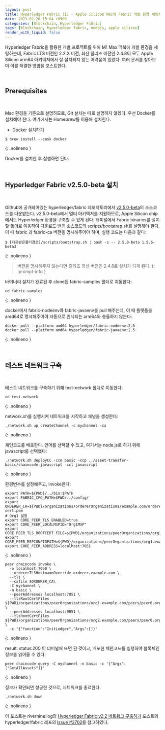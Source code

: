 ```yaml
---
layout: post
title: Hyperledger Fabric (1) - Apple Silicon Mac에 Fabric 개발 환경 세팅하기
date: 2023-02-28 15:04 +0900
categories: [Blockchain, Hyperledger Fabric]
tags: [blockchain, hyperledger fabric, nodejs, apple silicon]
render_with_liquid: false
---
```


Hyperledger Fabric을 활용한 개발 프로젝트를 위해 M1 Max 맥북에 개발 환경을 세팅하는데, Fabric LTS 버전인 2.2.X 버전, 최신 릴리즈 버전인 2.4.8이 모두 Apple Silicon arm64 아키텍쳐에서 잘 설치되지 않는 어려움이 있었다. 여러 문서를 찾아보며 이를 해결한 방법을 포스트한다.

<br>

## Prerequisites

<br>

Mac 환경을 기준으로 설명하므로, Git 설치는 따로 설명하지 않겠다. 우선 Docker를 설치해야 한다. 여기에서는 Homebrew를 이용해 설치한다.

- Docker 설치하기

```terminal
$ brew install --cask docker
```

{: .nolineno }

Docker를 설치한 후 실행하면 된다.

<br>

## Hyperledger Fabric v2.5.0-beta 설치

<br>

Github에 공개되어있는 hyperledger/fabric 레포지토리에서 [v2.5.0-beta](https://github.com/hyperledger/fabric/releases/tag/v2.5.0-beta)의 소스코드를 다운받는다. v2.5.0-beta에서 멀티 아키텍쳐를 지원하므로, Apple Silicon chip 에서도 Hyperledger 환경을 구축할 수 있게 된다. 터미널에서 Fabric binaries를 설치할 폴더로 이동하여 다운로드 받은 소스코드의 scripts/bootstrap.sh를 실행해야 한다. 이 때 fabric 과 fabric-ca 버전을 명시해주어야 하며, 실행 코드는 다음과 같다:

```terminal
$ [다운받은폴더경로]/scripts/bootstrap.sh | bash -s -- 2.5.0-beta 1.5.6-beta3
```

{: .nolineno }

> 버전을 명시해주지 않는다면 릴리즈 최신 버전인 2.4.8로 설치가 되게 된다.
> {: .prompt-info }

바이너리 설치가 완료된 후 clone된 fabric-samples 폴더로 이동한다:

```terminal
cd fabric-samples
```

{: .nolineno }

docker에서 fabric-nodeenv와 fabric-javaenv를 pull 해주는데, 이 때 플랫폼을 amd64로 명시해주어야 자동으로 인식되는 arm64와 충돌하지 않는다:

```terminal
docker pull --platform amd64 hyperledger/fabric-nodeenv:2.5
docker pull --platform amd64 hyperledger/fabric-javaenv:2.5
```

{: .nolineno }

<br>

## 테스트 네트워크 구축

<br>

테스트 네트워크를 구축하기 위해 test-network 폴더로 이동한다:

```terminal
cd test-network
```

{: .nolineno }

network.sh를 실행시켜 네트워크를 시작하고 채널을 생성한다:

```terminal
./network.sh up createChannel -c mychannel -ca
```

{: .nolineno }

체인코드를 배포한다. 언어를 선택할 수 있고, 여기서는 node.js로 하기 위해 javascript를 선택했다:

```terminal
./network.sh deployCC -ccn basic -ccp ../asset-transfer-basic/chaincode-javascript -ccl javascript
```

{: .nolineno }

환경변수를 설정해주고, Invoke한다:

```terminal
export PATH=${PWD}/../bin:$PATH
export FABRIC_CFG_PATH=$PWD/../config/
export ORDERER_CA=${PWD}/organizations/ordererOrganizations/example.com/orderers/orderer.example.com/msp/tlscacerts/tlsca.example.com-cert.pem
# Org1 설정
export CORE_PEER_TLS_ENABLED=true
export CORE_PEER_LOCALMSPID="Org1MSP"
export CORE_PEER_TLS_ROOTCERT_FILE=${PWD}/organizations/peerOrganizations/org1.example.com/peers/peer0.org1.example.com/tls/ca.crt
export CORE_PEER_MSPCONFIGPATH=${PWD}/organizations/peerOrganizations/org1.example.com/users/Admin@org1.example.com/msp
export CORE_PEER_ADDRESS=localhost:7051
```

{: .nolineno }

```terminal
peer chaincode invoke \
  -o localhost:7050 \
  --ordererTLSHostnameOverride orderer.example.com \
  --tls \
  --cafile $ORDERER_CA\
  -C mychannel \
  -n basic \
  --peerAddresses localhost:7051 \
  --tlsRootCertFiles ${PWD}/organizations/peerOrganizations/org1.example.com/peers/peer0.org1.example.com/tls/ca.crt \
  --peerAddresses localhost:9051 \
  --tlsRootCertFiles ${PWD}/organizations/peerOrganizations/org2.example.com/peers/peer0.org2.example.com/tls/ca.crt \
  -c '{"function":"InitLedger","Args":[]}'
```

{: .nolineno }

result: status:200 이 터미널에 뜨면 된 것이고, 배포한 체인코드를 실행하여 블록체인 정보를 읽어올 수 있다:

```terminal
peer chaincode query -C mychannel -n basic -c '{"Args":["GetAllAssets"]}'
```

{: .nolineno }

정보가 확인되면 성공한 것으로, 네트워크를 종료한다.

```terminal
./network.sh down
```

{: .nolineno }

이 포스트는 rivernine.log의 [Hyperledger Fabric v2.2 네트워크 구축하기](https://velog.io/@rivernine/Hyperledger-Fabric-v2.2-%ED%85%8C%EC%8A%A4%ED%8A%B8-%EB%84%A4%ED%8A%B8%EC%9B%8C%ED%81%AC-%EA%B5%AC%EC%B6%95%ED%95%98%EA%B8%B0) 포스트와 hyperledger/fabric 레포의 [Issue #3702](https://github.com/hyperledger/fabric/issues/3702)를 참고하였다.
